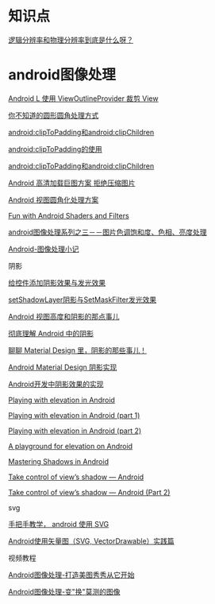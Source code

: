 # 知识点

[逻辑分辨率和物理分辨率到底是什么呀？](https://www.zhihu.com/question/40506180)

# android图像处理

[Android L 使用 ViewOutlineProvider 裁剪 View](https://panda912.com/2017/01/12/Android-L-%E4%BD%BF%E7%94%A8-ViewOutlineProvider-%E8%A3%81%E5%89%AA-View/)

[你不知道的圆形圆角处理方式](https://juejin.im/post/5a7a6bd1f265da4e9c630fa9)

[android:clipToPadding和android:clipChildren](http://www.jcodecraeer.com/a/anzhuokaifa/androidkaifa/2015/0317/2613.html)

[android:clipToPadding的使用](https://blog.csdn.net/wangjiang_qianmo/article/details/54604378)

[android:clipToPadding和android:clipChildren](http://www.jcodecraeer.com/a/anzhuokaifa/androidkaifa/2015/0317/2613.html)

[Android 高清加载巨图方案 拒绝压缩图片](https://blog.csdn.net/lmj623565791/article/details/49300989)

[Android 视图圆角化处理方案](https://www.jianshu.com/p/b24683e29aff?hmsr=toutiao.io&utm_medium=toutiao.io&utm_source=toutiao.io)

[Fun with Android Shaders and Filters](https://chiuki.github.io/android-shaders-filters/#/)

[android图像处理系列之三－－图片色调饱和度、色相、亮度处理](https://blog.csdn.net/sjf0115/article/details/7267063)

[Android-图像处理小记](https://www.jianshu.com/p/9f3726a479b6)

阴影

[给控件添加阴影效果与发光效果](https://blog.csdn.net/harvic880925/article/details/51818489)

[setShadowLayer阴影与SetMaskFilter发光效果](https://www.jianshu.com/p/2f1024f9c554)

[Android 视图高度和阴影的那点事儿](https://yifeng.studio/2017/02/26/android-elevation-and-shadow/)

[彻底理解 Android 中的阴影](https://juejin.im/post/5a93943c5188257a76634c4d)

[聊聊 Material Design 里，阴影的那些事儿！](https://segmentfault.com/a/1190000011809297#articleHeader4)

[Android Material Design 阴影实现](https://www.jianshu.com/p/bcbd0769e7ac)

[Android开发中阴影效果的实现](https://juejin.im/post/5ae1ba4d6fb9a07acc116b8d)

[Playing with elevation in Android](https://blog.usejournal.com/playing-with-elevation-in-android-91af4f3be596)

[Playing with elevation in Android (part 1)](https://medium.com/m/global-identity?redirectUrl=https%3A%2F%2Ftips.seebrock3r.me%2Fplaying-with-elevation-in-android-part-1-36b901287249)

[Playing with elevation in Android (part 2)](https://medium.com/m/global-identity?redirectUrl=https%3A%2F%2Ftips.seebrock3r.me%2Fplaying-with-elevation-in-android-part-2-2b415795ceb6)

[A playground for elevation on Android](https://github.com/rock3r/uplift)

[Mastering Shadows in Android](https://android.jlelse.eu/mastering-shadows-in-android-e883ad2c9d5b)

[Take control of view’s shadow — Android](https://medium.com/@ArmanSo/take-control-of-views-shadow-android-c6b35ba573e9)

[Take control of view’s shadow — Android (Part 2)](https://medium.com/@ArmanSo/take-control-of-views-shadow-android-part-2-b4f2c715e880)

svg

[手把手教学， android 使用 SVG](https://www.jianshu.com/p/5c81970ddf33)

[Android使用矢量图（SVG, VectorDrawable）实践篇](https://www.jianshu.com/p/0555b8c1d26a)

视频教程

[Android图像处理-打造美图秀秀从它开始](https://www.imooc.com/learn/302)

[Android图像处理-变"换"莫测的图像](https://www.imooc.com/learn/343)












